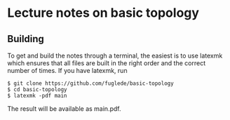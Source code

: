 Lecture notes on basic topology
===============================

Building
--------

To get and build the notes through a terminal, the easiest
is to use latexmk which ensures that all files are built in
the right order and the correct number of times. If you have
latexmk, run

    $ git clone https://github.com/fuglede/basic-topology
    $ cd basic-topology
    $ latexmk -pdf main

The result will be available as main.pdf.

